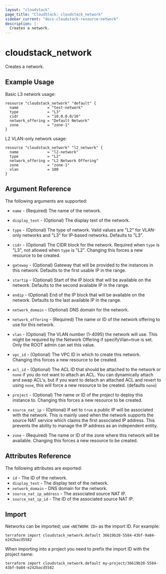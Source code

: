 ```yaml
---
layout: "cloudstack"
page_title: "CloudStack: cloudstack_network"
sidebar_current: "docs-cloudstack-resource-network"
description: |-
  Creates a network.
---
```


# cloudstack_network

Creates a network.

## Example Usage

Basic L3 network usage:

```hcl
resource "cloudstack_network" "default" {
  name             = "test-network"
  type             = "L3"
  cidr             = "10.0.0.0/16"
  network_offering = "Default Network"
  zone             = "zone-1"
}
```

L2 VLAN-only network usage:

```hcl
resource "cloudstack_network" "l2_network" {
  name             = "l2-network"
  type             = "L2"
  network_offering = "L2 Network Offering"
  zone             = "zone-1"
  vlan             = 100
}
```

## Argument Reference

The following arguments are supported:

* `name` - (Required) The name of the network.

* `display_text` - (Optional) The display text of the network.

* `type` - (Optional) The type of network. Valid values are "L2" for VLAN-only networks and "L3" for IP-based networks. Defaults to "L3".

* `cidr` - (Optional) The CIDR block for the network. Required when `type` is "L3", not allowed when `type` is "L2". Changing this forces a new resource to be created.

* `gateway` - (Optional) Gateway that will be provided to the instances in this
    network. Defaults to the first usable IP in the range.

* `startip` - (Optional) Start of the IP block that will be available on the
    network. Defaults to the second available IP in the range.

* `endip` - (Optional) End of the IP block that will be available on the
    network. Defaults to the last available IP in the range.

* `network_domain` - (Optional) DNS domain for the network.

* `network_offering` - (Required) The name or ID of the network offering to use
    for this network.

* `vlan` - (Optional) The VLAN number (1-4095) the network will use. This might be
    required by the Network Offering if specifyVlan=true is set. Only the ROOT
    admin can set this value.

* `vpc_id` - (Optional) The VPC ID in which to create this network. Changing
    this forces a new resource to be created.

* `acl_id` - (Optional) The ACL ID that should be attached to the network or
    `none` if you do not want to attach an ACL. You can dynamically attach and
    swap ACL's, but if you want to detach an attached ACL and revert to using
    `none`, this will force a new resource to be created. (defaults `none`)

* `project` - (Optional) The name or ID of the project to deploy this
    instance to. Changing this forces a new resource to be created.

* `source_nat_ip` - (Optional) If set to `true` a public IP will be associated
    with the network. This is mainly used when the network supports the source
    NAT service which claims the first associated IP address. This prevents the
    ability to manage the IP address as an independent entity.

* `zone` - (Required) The name or ID of the zone where this network will be
    available. Changing this forces a new resource to be created.

## Attributes Reference

The following attributes are exported:

* `id` - The ID of the network.
* `display_text` - The display text of the network.
* `network_domain` - DNS domain for the network.
* `source_nat_ip_address` - The associated source NAT IP.
* `source_nat_ip_id` - The ID of the associated source NAT IP.

## Import

Networks can be imported; use `<NETWORK ID>` as the import ID. For
example:

```shell
terraform import cloudstack_network.default 36619b20-5584-43bf-9a84-e242bacd5582
```

When importing into a project you need to prefix the import ID with the project name:

```shell
terraform import cloudstack_network.default my-project/36619b20-5584-43bf-9a84-e242bacd5582
```
